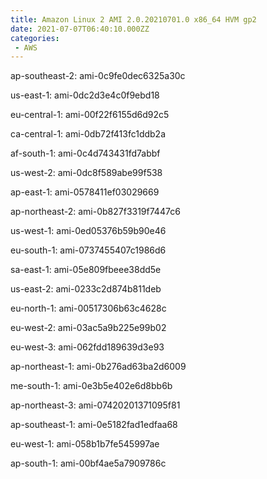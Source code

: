 ```yaml
---
title: Amazon Linux 2 AMI 2.0.20210701.0 x86_64 HVM gp2
date: 2021-07-07T06:40:10.000ZZ
categories:
 - AWS
---
```


ap-southeast-2: ami-0c9fe0dec6325a30c

us-east-1: ami-0dc2d3e4c0f9ebd18

eu-central-1: ami-00f22f6155d6d92c5

ca-central-1: ami-0db72f413fc1ddb2a

af-south-1: ami-0c4d743431fd7abbf

us-west-2: ami-0dc8f589abe99f538

ap-east-1: ami-0578411ef03029669

ap-northeast-2: ami-0b827f3319f7447c6

us-west-1: ami-0ed05376b59b90e46

eu-south-1: ami-0737455407c1986d6

sa-east-1: ami-05e809fbeee38dd5e

us-east-2: ami-0233c2d874b811deb

eu-north-1: ami-00517306b63c4628c

eu-west-2: ami-03ac5a9b225e99b02

eu-west-3: ami-062fdd189639d3e93

ap-northeast-1: ami-0b276ad63ba2d6009

me-south-1: ami-0e3b5e402e6d8bb6b

ap-northeast-3: ami-07420201371095f81

ap-southeast-1: ami-0e5182fad1edfaa68

eu-west-1: ami-058b1b7fe545997ae

ap-south-1: ami-00bf4ae5a7909786c

